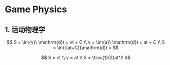 # Game Physics

## 1. 运动物理学

$$
S = \int{v}\ \mathrm{d}t = vt + C \\
v = \int{a}\ \mathrm{d}t = at + C \\
S = \int{(at+C)}\mathrm{d}t = 
$$

$$
S = vt \\
v = at \\
S = \frac{1}{2}at^2
$$
